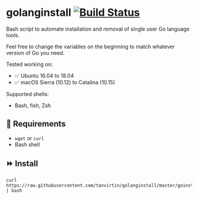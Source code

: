 # golanginstall [![Build Status](https://travis-ci.org/canha/golang-tools-install-script.svg?branch=master)](https://travis-ci.org/canha/golang-tools-install-script)

Bash script to automate installation and removal of single user Go language tools.

Feel free to change the variables on the beginning to match whatever version of Go you need.

Tested working on:

* :white_check_mark: Ubuntu 16.04 to 18.04
* :white_check_mark: macOS Sierra (10.12) to Catalina (10.15)

Supported shells:
* Bash, fish, Zsh

## :hammer: Requirements
* `wget` or `curl`
* Bash shell

## :fast_forward: Install
```
curl https://raw.githubusercontent.com/tanvirtin/golanginstall/master/goinstall.sh | bash
```
